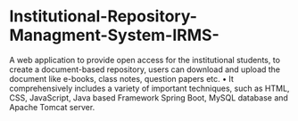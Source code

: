 # Institutional-Repository-Managment-System-IRMS-
A web application to provide open access for the institutional students, to create a document-based repository, users can download and upload the document like e-books, class notes, question papers etc. • It comprehensively includes a variety of important techniques, such as HTML, CSS, JavaScript, Java based Framework Spring Boot, MySQL database and Apache Tomcat server.
